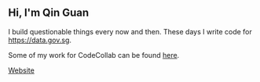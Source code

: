 ## Hi, I'm Qin Guan

I build questionable things every now and then. These days I write code for <https://data.gov.sg>.

Some of my work for CodeCollab can be found [here](https://gitlab.com/groups/codecollab-io/-/archived).

[Website](https://qinguan.me)

